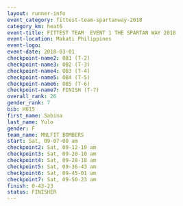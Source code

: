 ```yaml
---
layout: runner-info 
event_category: fittest-team-spartanway-2018 
category_km: heat6 
event-title: FITTEST TEAM  EVENT 1 THE SPARTAN WAY 2018 
event-location: Makati Philippines 
event-logo: 
event-date: 2018-03-01 
checkpoint-name2: OB1 (T-2) 
checkpoint-name3: OB2 (T-3) 
checkpoint-name4: OB3 (T-4) 
checkpoint-name5: OB4 (T-5) 
checkpoint-name6: OB5 (T-6) 
checkpoint-name7: FINISH (T-7) 
overall_rank: 26
gender_rank: 7
bib: H615
first_name: Sabina
last_name: Yulo
gender: F
team_name: MNLFIT BOMBERS
start: Sat, 09-07-00 am
checkpoint2: Sat, 09-12-19 am
checkpoint3: Sat, 09-20-10 am
checkpoint4: Sat, 09-28-18 am
checkpoint5: Sat, 09-36-43 am
checkpoint6: Sat, 09-45-01 am
checkpoint7: Sat, 09-50-23 am
finish: 0-43-23
status: FINISHER
---
```

